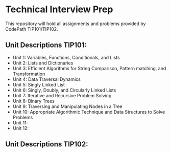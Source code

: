 # Technical Interview Prep 

This repository will hold all assignments and problems provided by CodePath TIP101/TIP102. 

## Unit Descriptions TIP101:
* Unit 1: Variables, Functions, Conditionals, and Lists
* Unit 2: Lists and Dictionaries
* Unit 3: Efficient Algorithms for String Comparison, Pattern matching, and Transformation
* Unit 4: Data Traversal Dynamics
* Unit 5: Singly Linked List
* Unit 6: Singly, Doubly, and Circularly Linked Lists
* Unit 7: Iterative and Recursive Problem Solving
* Unit 8: Binary Trees
* Unit 9: Traversing and Manipulating Nodes in a Tree
* Unit 10: Appropriate Algorithmic Technique and Data Structures to Solve Problems
* Unit 11:
* Unit 12:

## Unit Descriptions TIP102:

